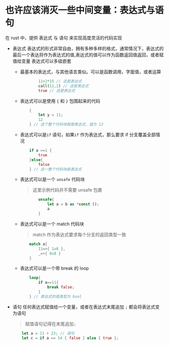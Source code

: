 # 也许应该消灭一些中间变量：表达式与语句

在 rust 中，提供 表达式 与 语句 来实现高度灵活的代码实现

- 表达式
  表达式的形式非常自由，拥有多种多样的格式，通常情况下，表达式的最后一个表达将作为表达式的值,表达式的值可以作为函数返回值返回，或者赋值给变量
  表达式可以多级嵌套

  - 最基本的表达式，与其他语言类似。可以是函数调用，字面值，或者运算

    ```rust
            11+2*15 // 这是表达式
            call(11,2) // 这是表达式
            true // 这是表达式
    ```

  - 表达式可以是使用 `{` 和 `}` 包围起来的代码

    ```rust
        {
            let y = 11;
            12
        } // 这个整个代码块就是表达式，值为 12
    ```

  - 表达式可以是`if` 语句，如果`if` 作为表达式，那么要求 if 分支覆盖全部情况

    ```rust
        if a ==1 {
            true
        }else{
            false
        } // 这一整个代码块是表达式
    ```

  - 表达式可以是一个 `unsafe` 代码块

    > 这里示例代码并不需要 unsafe 包裹

    ```rust
            unsafe{
                let a = b as *const ();
                a
            }
    ```

  - 表达式可以是一个 match 代码块
    > match 作为表达式要求每个分支的返回类型一致

    ```rust
        match a{
            11=>{ 1u8 },
            _=>{ 0u8 }
        }
    ```

  - 表达式可以是一个带 break 的 loop

    ```rust
        loop{
            if a==11{
                break false;
            }
        } // 表达式的值类型为 bool
    ```

- 语句
    任何表达式赋值给一个变量，或者在表达式末尾追加 `;` 都会将表达式变为语句
    > 赋值语句记得在末尾追加`;`

    ```rust
        let a = 11 + 23; // 语句
        let c = if a == 54 { false } else { true };
    ```
